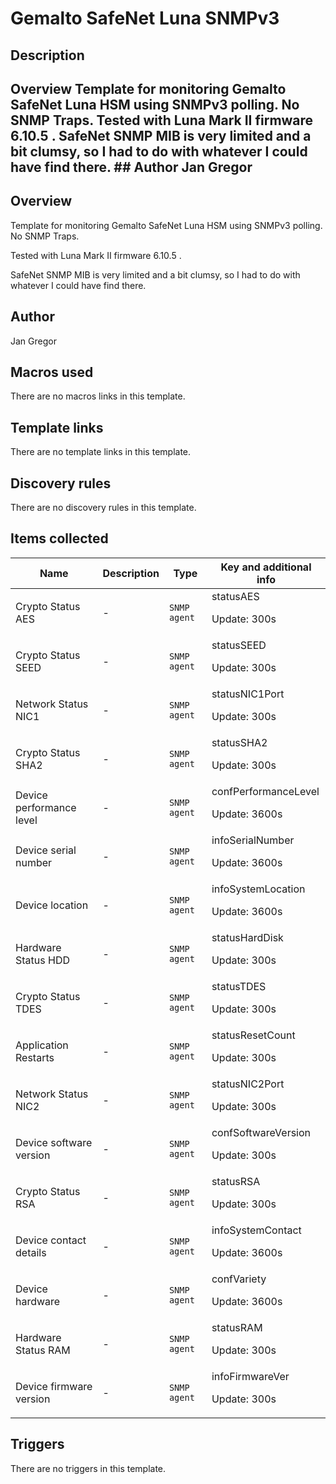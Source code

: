 # Gemalto SafeNet Luna SNMPv3

## Description

## Overview Template for monitoring Gemalto SafeNet Luna HSM using SNMPv3 polling. No SNMP Traps. Tested with Luna Mark II firmware 6.10.5 . SafeNet SNMP MIB is very limited and a bit clumsy, so I had to do with whatever I could have find there. ## Author Jan Gregor 

## Overview

Template for monitoring Gemalto SafeNet Luna HSM using SNMPv3 polling. No SNMP Traps.


Tested with Luna Mark II firmware 6.10.5 .


SafeNet SNMP MIB is very limited and a bit clumsy, so I had to do with whatever I could have find there.



## Author

Jan Gregor

## Macros used

There are no macros links in this template.

## Template links

There are no template links in this template.

## Discovery rules

There are no discovery rules in this template.

## Items collected

|Name|Description|Type|Key and additional info|
|----|-----------|----|----|
|Crypto Status AES|<p>-</p>|`SNMP agent`|statusAES<p>Update: 300s</p>|
|Crypto Status SEED|<p>-</p>|`SNMP agent`|statusSEED<p>Update: 300s</p>|
|Network Status NIC1|<p>-</p>|`SNMP agent`|statusNIC1Port<p>Update: 300s</p>|
|Crypto Status SHA2|<p>-</p>|`SNMP agent`|statusSHA2<p>Update: 300s</p>|
|Device performance level|<p>-</p>|`SNMP agent`|confPerformanceLevel<p>Update: 3600s</p>|
|Device serial number|<p>-</p>|`SNMP agent`|infoSerialNumber<p>Update: 3600s</p>|
|Device location|<p>-</p>|`SNMP agent`|infoSystemLocation<p>Update: 3600s</p>|
|Hardware Status HDD|<p>-</p>|`SNMP agent`|statusHardDisk<p>Update: 300s</p>|
|Crypto Status TDES|<p>-</p>|`SNMP agent`|statusTDES<p>Update: 300s</p>|
|Application Restarts|<p>-</p>|`SNMP agent`|statusResetCount<p>Update: 300s</p>|
|Network Status NIC2|<p>-</p>|`SNMP agent`|statusNIC2Port<p>Update: 300s</p>|
|Device software version|<p>-</p>|`SNMP agent`|confSoftwareVersion<p>Update: 300s</p>|
|Crypto Status RSA|<p>-</p>|`SNMP agent`|statusRSA<p>Update: 300s</p>|
|Device contact details|<p>-</p>|`SNMP agent`|infoSystemContact<p>Update: 3600s</p>|
|Device hardware|<p>-</p>|`SNMP agent`|confVariety<p>Update: 3600s</p>|
|Hardware Status RAM|<p>-</p>|`SNMP agent`|statusRAM<p>Update: 300s</p>|
|Device firmware version|<p>-</p>|`SNMP agent`|infoFirmwareVer<p>Update: 300s</p>|
## Triggers

There are no triggers in this template.

